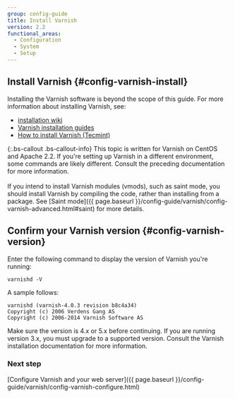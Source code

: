 ```yaml
---
group: config-guide
title: Install Varnish
version: 2.2
functional_areas:
  - Configuration
  - System
  - Setup
---
```


## Install Varnish {#config-varnish-install}

Installing the Varnish software is beyond the scope of this guide. For more information about installing Varnish, see:

*	[installation wiki](http://wiki.mikejung.biz/Varnish)
*	[Varnish installation guides](https://www.varnish-cache.org/docs)
*	[How to install Varnish (Tecmint)](http://www.tecmint.com/install-varnish-cache-web-accelerator)

{:.bs-callout .bs-callout-info}
This topic is written for Varnish on CentOS and Apache 2.2. If you're setting up Varnish in a different environment, some commands are likely different. Consult the preceding documentation for more information.<br><br>If you intend to install Varnish modules (vmods), such as saint mode, you should install Varnish by compiling the code, rather than installing from a package. See [Saint mode]({{ page.baseurl }}/config-guide/varnish/config-varnish-advanced.html#saint) for more details.

## Confirm your Varnish version {#config-varnish-version}

Enter the following command to display the version of Varnish you're running:

	varnishd -V

A sample follows:

	varnishd (varnish-4.0.3 revision b8c4a34)
	Copyright (c) 2006 Verdens Gang AS
	Copyright (c) 2006-2014 Varnish Software AS

Make sure the version is 4.x or 5.x before continuing. If you are running version 3.x, you must upgrade to a supported version. Consult the Varnish installation documentation for more information.

### Next step

[Configure Varnish and your web server]({{ page.baseurl }}/config-guide/varnish/config-varnish-configure.html)
